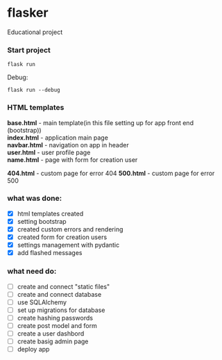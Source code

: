 # flasker
Educational project

### Start project
``` console
flask run
```

Debug:
``` console
flask run --debug
```

### HTML templates
<b>base.html</b> - main template(in this file setting up for app front end (bootstrap))<br/>
<b>index.html</b> - application main page<br/>
<b>navbar.html</b> - navigation on app in header<br/>
<b>user.html</b> - user profile page<br/>
<b>name.html</b> - page with form for creation user

<b>404.html</b> - custom page for error 404
<b>500.html</b> - custom page for error 500

### what was done:
- [x] html templates created<br/>
- [x] setting bootstrap<br/>
- [x] created custom errors and rendering<br/>
- [x] created form for creation users<br/>
- [x] settings management with pydantic<br/>
- [x] add flashed messages

### what need do:
- [ ] create and connect "static files"<br/>
- [ ] create and connect database<br/>
- [ ] use SQLAlchemy<br/>
- [ ] set up migrations for database<br/>
- [ ] create hashing passwords<br/>
- [ ] create post model and form<br/>
- [ ] create a user dashbord<br/>
- [ ] create basig admin page<br/>
- [ ] deploy app